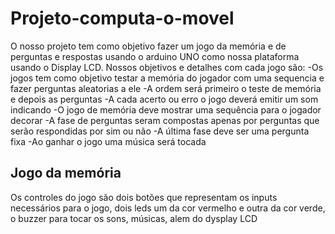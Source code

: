 # Projeto-computa-o-movel

O nosso projeto tem como objetivo fazer um jogo da memória e de perguntas e respostas usando o arduino UNO como nossa plataforma usando o Display LCD.
Nossos objetivos e detalhes com cada jogo são:
  -Os jogos tem como objetivo testar a memória do jogador com uma sequencia e fazer perguntas aleatorias a ele
  -A ordem será primeiro o teste de memória e depois as perguntas
  -A cada acerto ou erro o jogo deverá emitir um som indicando
  -O jogo de memória deve mostrar uma sequência para o jogador decorar
  -A fase de perguntas seram compostas apenas por perguntas que serão respondidas por sim ou não
  -A última fase deve ser uma pergunta fixa
  -Ao ganhar o jogo uma música será tocada

## Jogo da memória

Os controles do jogo são dois botões que representam os inputs necessários para o jogo, dois leds um da cor vermelho e outra da cor verde, o buzzer para tocar os sons, músicas, alem do dysplay LCD

